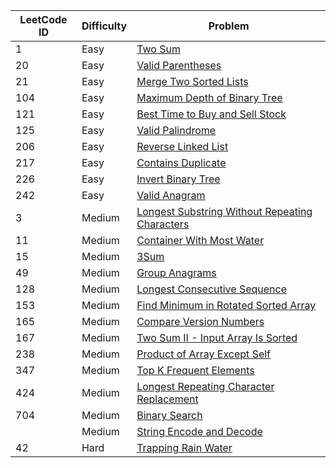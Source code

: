 | LeetCode ID | Difficulty | Problem |
| ----------- | ---------- | ------- |
| 1           | Easy       | [Two Sum](https://leetcode.com/problems/two-sum/) |
| 20          | Easy       | [Valid Parentheses](https://leetcode.com/problems/valid-parentheses/description/) |
| 21          | Easy       | [Merge Two Sorted Lists](https://leetcode.com/problems/merge-two-sorted-lists/description/) |
| 104         | Easy       | [Maximum Depth of Binary Tree](https://leetcode.com/problems/maximum-depth-of-binary-tree/description/) |
| 121         | Easy       | [Best Time to Buy and Sell Stock](https://leetcode.com/problems/best-time-to-buy-and-sell-stock/description/) |
| 125         | Easy       | [Valid Palindrome](https://leetcode.com/problems/valid-palindrome/) |
| 206         | Easy       | [Reverse Linked List](https://leetcode.com/problems/reverse-linked-list/) |
| 217         | Easy       | [Contains Duplicate](https://leetcode.com/problems/contains-duplicate/description/) |
| 226         | Easy       | [Invert Binary Tree](https://leetcode.com/problems/invert-binary-tree) |
| 242         | Easy       | [Valid Anagram](https://leetcode.com/problems/valid-anagram/description/) |
| 3           | Medium     | [Longest Substring Without Repeating Characters](https://leetcode.com/problems/longest-substring-without-repeating-characters/) |
| 11          | Medium     | [Container With Most Water](https://leetcode.com/problems/container-with-most-water/description/) |
| 15          | Medium     | [3Sum](https://leetcode.com/problems/3sum/) |
| 49          | Medium     | [Group Anagrams](https://leetcode.com/problems/group-anagrams/description/) |
| 128         | Medium     | [Longest Consecutive Sequence](https://leetcode.com/problems/longest-consecutive-sequence/) |
| 153         | Medium     | [Find Minimum in Rotated Sorted Array](https://leetcode.com/problems/find-minimum-in-rotated-sorted-array/description/) |
| 165         | Medium     | [Compare Version Numbers](https://leetcode.com/problems/compare-version-numbers/) |
| 167         | Medium     | [Two Sum II - Input Array Is Sorted](https://leetcode.com/problems/two-sum-ii-input-array-is-sorted/) |
| 238         | Medium     | [Product of Array Except Self](https://leetcode.com/problems/product-of-array-except-self/description/) |
| 347         | Medium     | [Top K Frequent Elements](https://leetcode.com/problems/top-k-frequent-elements/) |
| 424         | Medium     | [Longest Repeating Character Replacement](https://leetcode.com/problems/longest-repeating-character-replacement) |
| 704         | Medium     | [Binary Search](https://leetcode.com/problems/binary-search/) |
|             | Medium     | [String Encode and Decode](https://neetcode.io/problems/string-encode-and-decode) |
| 42          | Hard       | [Trapping Rain Water](https://leetcode.com/problems/trapping-rain-water/description/) |
